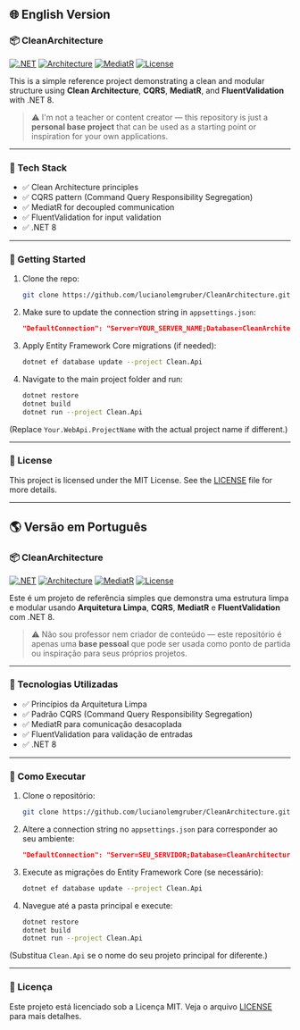 ## 🌐 English Version

### 📦 CleanArchitecture

[![.NET](https://img.shields.io/badge/.NET-8-blue)](https://dotnet.microsoft.com/)
[![Architecture](https://img.shields.io/badge/Pattern-Clean%20Architecture-brightgreen)]()
[![MediatR](https://img.shields.io/badge/MediatR-CQRS-yellow)]()
[![License](https://img.shields.io/github/license/lucianolemgruber/CleanArchitecture)](LICENSE)

This is a simple reference project demonstrating a clean and modular structure using **Clean Architecture**, **CQRS**, **MediatR**, and **FluentValidation** with .NET 8.

> ⚠️ I'm not a teacher or content creator — this repository is just a **personal base project** that can be used as a starting point or inspiration for your own applications.

---

### 🧰 Tech Stack

* ✅ Clean Architecture principles
* ✅ CQRS pattern (Command Query Responsibility Segregation)
* ✅ MediatR for decoupled communication
* ✅ FluentValidation for input validation
* ✅ .NET 8

---

### 🚀 Getting Started

1. Clone the repo:

   ```bash
   git clone https://github.com/lucianolemgruber/CleanArchitecture.git
   ```

2. Make sure to update the connection string in `appsettings.json`:

   ```json
   "DefaultConnection": "Server=YOUR_SERVER_NAME;Database=CleanArchitecture;Trusted_Connection=True;TrustServerCertificate=True;"
   ```

3. Apply Entity Framework Core migrations (if needed):

   ```bash
   dotnet ef database update --project Clean.Api
   ```

4. Navigate to the main project folder and run:

   ```bash
   dotnet restore
   dotnet build
   dotnet run --project Clean.Api
   ```

(Replace `Your.WebApi.ProjectName` with the actual project name if different.)

---

### 📄 License

This project is licensed under the MIT License. See the [LICENSE](LICENSE) file for more details.

---

## 🌎 Versão em Português

### 📦 CleanArchitecture

[![.NET](https://img.shields.io/badge/.NET-8-blue)](https://dotnet.microsoft.com/)
[![Architecture](https://img.shields.io/badge/Padr%C3%A3o-Arquitetura%20Limpa-brightgreen)]()
[![MediatR](https://img.shields.io/badge/MediatR-CQRS-yellow)]()
[![License](https://img.shields.io/github/license/lucianolemgruber/CleanArchitecture)](LICENSE)

Este é um projeto de referência simples que demonstra uma estrutura limpa e modular usando **Arquitetura Limpa**, **CQRS**, **MediatR** e **FluentValidation** com .NET 8.

> ⚠️ Não sou professor nem criador de conteúdo — este repositório é apenas uma **base pessoal** que pode ser usada como ponto de partida ou inspiração para seus próprios projetos.

---

### 🧰 Tecnologias Utilizadas

* ✅ Princípios da Arquitetura Limpa
* ✅ Padrão CQRS (Command Query Responsibility Segregation)
* ✅ MediatR para comunicação desacoplada
* ✅ FluentValidation para validação de entradas
* ✅ .NET 8

---

### 🚀 Como Executar

1. Clone o repositório:

   ```bash
   git clone https://github.com/lucianolemgruber/CleanArchitecture.git
   ```

2. Altere a connection string no `appsettings.json` para corresponder ao seu ambiente:

   ```json
   "DefaultConnection": "Server=SEU_SERVIDOR;Database=CleanArchitecture;Trusted_Connection=True;TrustServerCertificate=True;"
   ```

3. Execute as migrações do Entity Framework Core (se necessário):

   ```bash
   dotnet ef database update --project Clean.Api
   ```

4. Navegue até a pasta principal e execute:

   ```bash
   dotnet restore
   dotnet build
   dotnet run --project Clean.Api
   ```

(Substitua `Clean.Api` se o nome do seu projeto principal for diferente.)

---

### 📄 Licença

Este projeto está licenciado sob a Licença MIT. Veja o arquivo [LICENSE](LICENSE) para mais detalhes.
